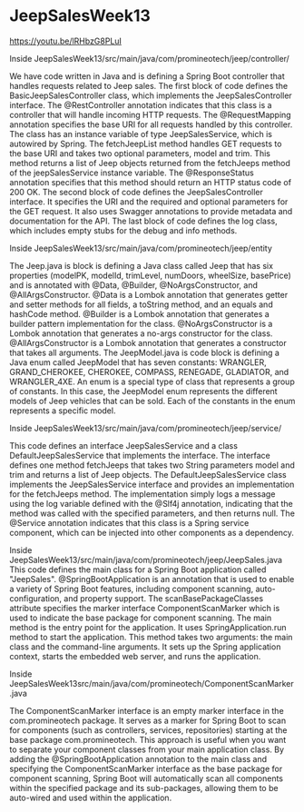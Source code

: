 # JeepSalesWeek13
https://youtu.be/lRHbzG8PLuI

Inside JeepSalesWeek13/src/main/java/com/promineotech/jeep/controller/

We have  code written in Java and is defining a Spring Boot controller that handles requests related to Jeep sales.
The first block of code defines the BasicJeepSalesController class, which implements the JeepSalesController interface. The @RestController annotation indicates that this class is a controller that will handle incoming HTTP requests. The @RequestMapping annotation specifies the base URI for all requests handled by this controller.
The class has an instance variable of type JeepSalesService, which is autowired by Spring. The fetchJeepList method handles GET requests to the base URI and takes two optional parameters, model and trim. This method returns a list of Jeep objects returned from the fetchJeeps method of the jeepSalesService instance variable. The @ResponseStatus annotation specifies that this method should return an HTTP status code of 200 OK.
The second block of code defines the JeepSalesController interface. It specifies the URI and the required and optional parameters for the GET request. It also uses Swagger annotations to provide metadata and documentation for the API.
The last block of code defines the log class, which includes empty stubs for the debug and info methods.

Inside JeepSalesWeek13/src/main/java/com/promineotech/jeep/entity

The Jeep.java is block is defining a Java class called Jeep that has six properties (modelPK, modelId, trimLevel, numDoors, wheelSize, basePrice) and is annotated with @Data, @Builder, @NoArgsConstructor, and @AllArgsConstructor.
@Data is a Lombok annotation that generates getter and setter methods for all fields, a toString method, and an equals and hashCode method.
@Builder is a Lombok annotation that generates a builder pattern implementation for the class.
@NoArgsConstructor is a Lombok annotation that generates a no-args constructor for the class.
@AllArgsConstructor is a Lombok annotation that generates a constructor that takes all arguments.
The JeepModel.java is code block is defining a Java enum called JeepModel that has seven constants: WRANGLER, GRAND_CHEROKEE, CHEROKEE, COMPASS, RENEGADE, GLADIATOR, and WRANGLER_4XE.
An enum is a special type of class that represents a group of constants. In this case, the JeepModel enum represents the different models of Jeep vehicles that can be sold. Each of the constants in the enum represents a specific model.

Inside JeepSalesWeek13/src/main/java/com/promineotech/jeep/service/

This code defines an interface JeepSalesService and a class DefaultJeepSalesService that implements the interface. The interface defines one method fetchJeeps that takes two String parameters model and trim and returns a list of Jeep objects.
The DefaultJeepSalesService class implements the JeepSalesService interface and provides an implementation for the fetchJeeps method. The implementation simply logs a message using the log variable defined with the @Slf4j annotation, indicating that the method was called with the specified parameters, and then returns null.
The @Service annotation indicates that this class is a Spring service component, which can be injected into other components as a dependency.

Inside JeepSalesWeek13/src/main/java/com/promineotech/jeep/JeepSales.java 
This code defines the main class for a Spring Boot application called "JeepSales".
@SpringBootApplication is an annotation that is used to enable a variety of Spring Boot features, including component scanning, auto-configuration, and property support. The scanBasePackageClasses attribute specifies the marker interface ComponentScanMarker which is used to indicate the base package for component scanning.
The main method is the entry point for the application. It uses SpringApplication.run method to start the application. This method takes two arguments: the main class and the command-line arguments. It sets up the Spring application context, starts the embedded web server, and runs the application.

Inside JeepSalesWeek13src/main/java/com/promineotech/ComponentScanMarker.java 

The ComponentScanMarker interface is an empty marker interface in the com.promineotech package. It serves as a marker for Spring Boot to scan for components (such as controllers, services, repositories) starting at the base package com.promineotech. This approach is useful when you want to separate your component classes from your main application class. By adding the @SpringBootApplication annotation to the main class and specifying the ComponentScanMarker interface as the base package for component scanning, Spring Boot will automatically scan all components within the specified package and its sub-packages, allowing them to be auto-wired and used within the application.

